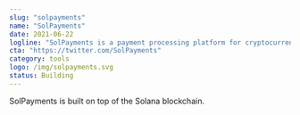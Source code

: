 ```yaml
---
slug: "solpayments"
name: "SolPayments"
date: 2021-06-22
logline: "SolPayments is a payment processing platform for cryptocurrencies which allows individuals and businesses of all sizes to accept payments online"
cta: "https://twitter.com/SolPayments"
category: tools
logo: /img/solpayments.svg
status: Building
---
```


SolPayments is built on top of the Solana blockchain.
